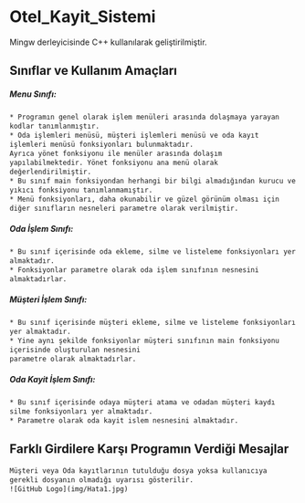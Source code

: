 # Otel_Kayit_Sistemi
Mingw derleyicisinde C++ kullanılarak geliştirilmiştir.

## Sınıflar ve Kullanım Amaçları

##### Menu Sınıfı:
    * Programın genel olarak işlem menüleri arasında dolaşmaya yarayan kodlar tanımlanmıştır.
    * Oda işlemleri menüsü, müşteri işlemleri menüsü ve oda kayıt işlemleri menüsü fonksiyonları bulunmaktadır.
    Ayrıca yönet fonksiyonu ile menüler arasında dolaşım yapılabilmektedir. Yönet fonksiyonu ana menü olarak değerlendirilmiştir.
    * Bu sınıf main fonksiyondan herhangi bir bilgi almadığından kurucu ve yıkıcı fonksiyonu tanımlanmamıştır.
    * Menü fonksiyonları, daha okunabilir ve güzel görünüm olması için diğer sınıfların nesneleri parametre olarak verilmiştir.


##### Oda İşlem Sınıfı:
    * Bu sınıf içerisinde oda ekleme, silme ve listeleme fonksiyonları yer almaktadır.
    * Fonksiyonlar parametre olarak oda işlem sınıfının nesnesini almaktadırlar.

##### Müşteri İşlem Sınıfı:
    * Bu sınıf içerisinde müşteri ekleme, silme ve listeleme fonksiyonları yer almaktadır.
    * Yine aynı şekilde fonksiyonlar müşteri sınıfının main fonksiyonu içerisinde oluşturulan nesnesini
    parametre olarak almaktadırlar.

##### Oda Kayit İşlem Sınıfı:
    * Bu sınıf içerisinde odaya müşteri atama ve odadan müşteri kaydı silme fonksiyonları yer almaktadır.
    * Parametre olarak oda kayit islem nesnesini almaktadır.

## Farklı Girdilere Karşı Programın Verdiği Mesajlar
    Müşteri veya Oda kayıtlarının tutulduğu dosya yoksa kullanıcıya gerekli dosyanın olmadığı uyarısı gösterilir.
    ![GitHub Logo](img/Hata1.jpg)
